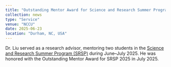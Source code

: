 ```yaml
---
title: "Outstanding Mentor Award for Science and Research Summer Program (SRSP) 2025"
collection: news
type: "Service"
venue: "NCCU"
date: 2025-06-23
location: "Durham, NC, USA"
---
```

Dr. Liu served as a research advisor, mentoring two students in the [Science and Research Summer Program (SRSP)](https://sites.google.com/site/srsp2013/home) during June–July 2025. He was honored with the Outstanding Mentor Award for SRSP 2025 in July 2025.
